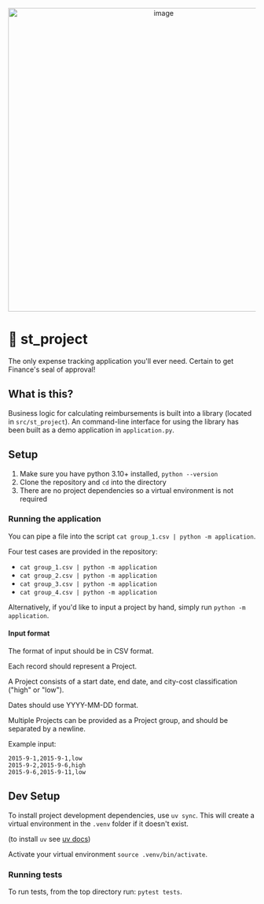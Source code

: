 <p align="center">
<img width="617" alt="image" src="https://github.com/user-attachments/assets/adbf243b-3989-4b8b-8f85-1c578810fdf0">
</p>

# 🧵 st_project
The only expense tracking application you'll ever need.
Certain to get Finance's seal of approval!

## What is this?

Business logic for calculating reimbursements is built into a library (located in `src/st_project`).
An command-line interface for using the library has been built as a demo application in `application.py`.

## Setup

1. Make sure you have python 3.10+ installed, `python --version`
2. Clone the repository and `cd` into the directory
3. There are no project dependencies so a virtual environment is not required

### Running the application

You can pipe a file into the script `cat group_1.csv | python -m application`.

Four test cases are provided in the repository:

- `cat group_1.csv | python -m application`
- `cat group_2.csv | python -m application`
- `cat group_3.csv | python -m application`
- `cat group_4.csv | python -m application`

Alternatively, if you'd like to input a project by hand, simply run `python -m application`.

#### Input format

The format of input should be in CSV format.

Each record should represent a Project.

A Project consists of a start date, end date, and city-cost classification ("high" or "low").

Dates should use YYYY-MM-DD format.

Multiple Projects can be provided as a Project group, and should be separated by a newline.

Example input:
```csv
2015-9-1,2015-9-1,low
2015-9-2,2015-9-6,high
2015-9-6,2015-9-11,low
```


## Dev Setup

To install project development dependencies, use `uv sync`. This will create a virtual environment
in the `.venv` folder if it doesn't exist.

(to install `uv` see [uv docs](https://docs.astral.sh/uv/getting-started/installation/))

Activate your virtual environment `source .venv/bin/activate`.

### Running tests

To run tests, from the top directory run: `pytest tests`.
